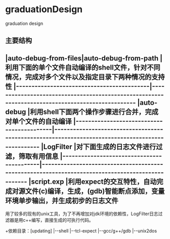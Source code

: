 # graduationDesign
graduation  design

主要结构
----------------------------------------------------------------------------------------------------------------------------------------------
|auto-debug-from-files|auto-debug-from-path |利用下面的单个文件自动编译的shell文件，针对不同情况，完成对多个文件以及指定目录下两种情况的支持性
|-------------------------------------------|-------------------------------------------------------------------------------------------------
|auto-debug                                 |利用shell下面两个操作步骤进行合并，完成对单个文件的自动编译
|-------------------------------------------|-------------------------------------------------------------------------------------------------
|LogFilter                                  |对下面生成的日志文件进行过滤，筛取有用信息
|-------------------------------------------|-------------------------------------------------------------------------------------------------
|script.exp                                 |利用expect的交互特性，自动完成对源文件(c)编译，生成，(gdb)智能断点添加，变量环境单步输出，并生成初步的日志文件
----------------------------------------------------------------------------------------------------------------------------------------------

用了较多的现有的unix工具，为了不再增加对jdk环境的依赖性，LogFilter日志过滤器是用c++编写，直接生成的可执行代码。

+依赖目录：[updating]
|--shell
|--tcl-expect
|--gcc/g++/gdb
|--unix2dos
